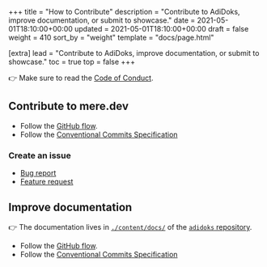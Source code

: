 +++
title = "How to Contribute"
description = "Contribute to AdiDoks, improve documentation, or submit to showcase."
date = 2021-05-01T18:10:00+00:00
updated = 2021-05-01T18:10:00+00:00
draft = false
weight = 410
sort_by = "weight"
template = "docs/page.html"

[extra]
lead = "Contribute to AdiDoks, improve documentation, or submit to showcase."
toc = true
top = false
+++

👉 Make sure to read the [Code of Conduct](../code-of-conduct/).

## Contribute to mere.dev

- Follow the [GitHub flow](https://guides.github.com/introduction/flow/).
- Follow the [Conventional Commits Specification](https://www.conventionalcommits.org/en/v1.0.0/)

### Create an issue

- [Bug report](https://github.com/mere-dev/mere-dev.github.io/issues/new?template=bug-report---.md)
- [Feature request](https://github.com/mere-dev/mere-dev.github.io/issues/new?template=feature-request---.md)

## Improve documentation

👉 The documentation lives in [`./content/docs/`](https://github.com/mere-dev/mere-dev.github.io/tree/master/content/docs)
of the [`adidoks` repository](https://github.com/mere-dev/mere-dev.github.io).

- Follow the [GitHub flow](https://guides.github.com/introduction/flow/).
- Follow the [Conventional Commits Specification](https://www.conventionalcommits.org/en/v1.0.0/)
